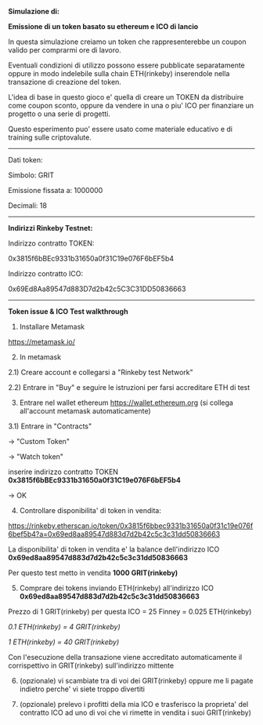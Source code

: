 <b>Simulazione di:</b>

<b>Emissione di un token basato su ethereum e ICO di lancio</b>

In questa simulazione creiamo un token che rappresenterebbe un coupon valido per comprarmi ore di lavoro.

Eventuali condizioni di utilizzo possono essere pubblicate separatamente oppure in modo indelebile sulla chain ETH(rinkeby) inserendole nella transazione di creazione del token.

L'idea di base in questo gioco e' quella di creare un TOKEN da distribuire come coupon sconto, oppure da vendere in una o piu' ICO per finanziare un progetto o una serie di progetti.

Questo esperimento puo' essere usato come materiale educativo e di training sulle criptovalute.

-----

Dati token:


Simbolo: GRIT

Emissione fissata a: 1000000

Decimali: 18

-----

<b>Indirizzi Rinkeby Testnet:</b>


Indirizzo contratto TOKEN:

0x3815f6bBEc9331b31650a0f31C19e076F6bEF5b4


Indirizzo contratto ICO:

0x69Ed8Aa89547d883D7d2b42c5C3C31DD50836663

-----

<b>Token issue & ICO Test walkthrough</b>

1) Installare Metamask

https://metamask.io/


2) In metamask

2.1) Creare account e collegarsi a "Rinkeby test Network"

2.2) Entrare in "Buy" e seguire le istruzioni per farsi accreditare ETH di test


3) Entrare nel wallet ethereum https://wallet.ethereum.org (si collega all'account metamask automaticamente)

3.1) Entrare in "Contracts"

-> "Custom Token"

-> "Watch token"

inserire indirizzo contratto TOKEN <b>0x3815f6bBEc9331b31650a0f31C19e076F6bEF5b4</b>

-> OK


4) Controllare disponibilita' di token in vendita:

https://rinkeby.etherscan.io/token/0x3815f6bbec9331b31650a0f31c19e076f6bef5b4?a=0x69ed8aa89547d883d7d2b42c5c3c31dd50836663

La disponibilita' di token in vendita e' la balance dell'indirizzo ICO <b>0x69ed8aa89547d883d7d2b42c5c3c31dd50836663</b>

Per questo test metto in vendita <b>1000 GRIT(rinkeby)</b>


5) Comprare dei tokens inviando ETH(rinkeby) all'indirizzo ICO <b>0x69ed8aa89547d883d7d2b42c5c3c31dd50836663</b>

Prezzo di 1 GRIT(rinkeby) per questa ICO = 25 Finney = 0.025 ETH(rinkeby)

<i>0.1 ETH(rinkeby) = 4 GRIT(rinkeby)</i>

<i>1 ETH(rinkeby) = 40 GRIT(rinkeby)</i>

Con l'esecuzione della transazione viene accreditato automaticamente il corrispettivo in GRIT(rinkeby) sull'indirizzo mittente


6) (opzionale) vi scambiate tra di voi dei GRIT(rinkeby) oppure me li pagate indietro perche' vi siete troppo divertiti

7) (opzionale) prelevo i profitti della mia ICO e trasferisco la proprieta' del contratto ICO ad uno di voi che vi rimette in vendita i suoi GRIT(rinkeby)
